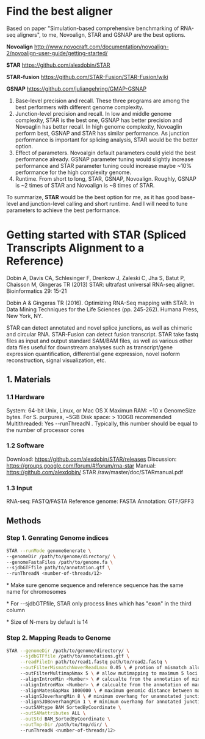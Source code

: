 # Find the best aligner

Based on paper "Simulation-based comprehensive benchmarking of RNA-seq aligners", to me, Novoalign, STAR and GSNAP are the best options. 

**Novoalign**
http://www.novocraft.com/documentation/novoalign-2/novoalign-user-guide/getting-started/

**STAR**
https://github.com/alexdobin/STAR

**STAR-fusion**
https://github.com/STAR-Fusion/STAR-Fusion/wiki

**GSNAP**
https://github.com/juliangehring/GMAP-GSNAP

1. Base-level precision and recall. These three programs are among the best performers with different genome complexity.
2. Junction-level precision and recall. In low and middle genome complexity, STAR is the best one, GSNAP has better precision and Novoaglin has better recall. In high genome complexity, Novoaglin perform best, GSNAP and STAR has similar performance. As junction performance is important for splicing analysis, STAR would be the better option.
3. Effect of parameters. Novoalgin default parameters could yield the best performance already. GSNAP parameter tuning would slightly increase performance and STAR parameter tuning could increase maybe ~10% performance for the high complexity genome. 
4. Runtime. From short to long, STAR, GSNAP, Novoalign. Roughly, GSNAP is ~2 times of STAR and Novoalign is ~8 times of STAR.

To summarize, **STAR** would be the best option for me, as it has good base-level and junction-level calling and short runtime. And I will need to tune parameters to achieve the best performance. 

# Getting started with STAR (Spliced Transcripts Alignment to a Reference)

Dobin A, Davis CA, Schlesinger F, Drenkow J, Zaleski C, Jha S, Batut P, Chaisson M, Gingeras TR (2013) STAR: ultrafast universal RNA-seq aligner. Bioinformatics 29: 15-21

Dobin A & Gingeras TR (2016). Optimizing RNA-Seq mapping with STAR. In Data Mining Techniques for the Life Sciences (pp. 245-262). Humana Press, New York, NY.

STAR can detect annotated and novel splice junctions, as well as chimeric and circular RNA. STAR-Fusion can detect fusion transcript. STAR take fastq files as input and output standard SAM/BAM files, as well as various other data files useful for downstream analyses such as transcript/gene expression quantification, differential gene expression, novel isoform reconstruction, signal visualization, etc. 

## 1. Materials
### 1.1 Hardware
System: 64-bit Unix, Linux, or Mac OS X
Maximun RAM: ~10 x GenomeSize bytes. For S. purpurea, ~5GB
Disk space: > 100GB recommended
Multithreaded: Yes --runThreadN <number-of-threads>. Typically, this number should be equal to the number of processor cores

### 1.2 Software
Download: https://github.com/alexdobin/STAR/releases
Discussion: https://groups.google.com/forum/#!forum/rna-star
Manual: https://github.com/alexdobin/ STAR /raw/master/doc/STARmanual.pdf

### 1.3 Input
RNA-seq: FASTQ/FASTA
Reference genome: FASTA
Annotation: GTF/GFF3

## Methods
### Step 1. Genrating Genome indices
```sh
STAR --runMode genomeGenerate \
--genomeDir /path/to/genome/directory/ \
--genomeFastaFiles /path/to/genome.fa \
--sjdbGTFfile path/to/annotation.gtf \
--runThreadN <number-of-threads/12>
```
\* Make sure genome sequence and reference sequence has the same name for chromosomes

\* For --sjdbGTFfile, STAR only process lines which has "exon" in the third column

\* Size of N-mers by default is 14

### Step 2. Mapping Reads to Genome
```sh
STAR --genomeDir /path/to/genome/directory/ \
     --sjdbGTFfile /path/to/annotations.gtf \
     --readFileIn path/to/read1.fastq path/to/read2.fastq \
     --outFilterMismatchNoverReadLmax 0.05 \ # protion of mismatch allowed for the mapped reads
     --outFilterMultimapNmax 5 \ # allow mutimapping to maximum 5 loci
     --alignIntronMin <Number> \ # calcualte from the annotation of minimum intron size and use it as a guide for this parameter
     --alignIntronMax <Number> \ # calcualte from the annotation of maximum intron size and use it as a guide for this parameter
     --alignMatesGapMax 1000000 \ # maximum genomic distance between mates, need to be larger than --alignIntronMax
     --alignSJoverhangMin 8 \ # minimum overhang for unannotated junctions
     --alignSJDBoverhangMin 1 \ # minimum overhang for annotated junctions
     --outSAMtype BAM SortedByCoordinate \
     --outSAMattributes ALL \
     --outStd BAM_SortedByCoordinate \
     --outTmp-Dir /path/to/tmp/dir/ \ 
     --runThreadN <number-of-threads/12>
```
